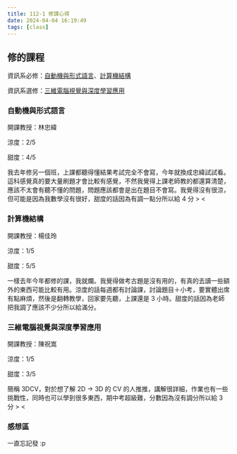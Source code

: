```yaml
---
title: 112-1 修課心得
date: 2024-04-04 16:19:49
tags: [class]
---
```


## 修的課程

資訊系必修：[自動機與形式語言](#自動機與形式語言)、[計算機結構](#計算機結構)

資訊系選修：[三維電腦視覺與深度學習應用](#三維電腦視覺與深度學習應用)

### 自動機與形式語言

開課教授：林忠緯

涼度：2/5

甜度：4/5

我去年修另一個班，上課都聽得懂結果考試完全不會寫，今年就換成忠緯試試看。這科感覺真的要大量刷題才會比較有感覺，不然我覺得上課老師教的都還算清楚，應該不太會有聽不懂的問題，問題應該都會是出在題目不會寫。我覺得沒有很涼，但可能是因為我數學沒有很好，甜度的話因為有調一點分所以給 4 分 > <

### 計算機結構

開課教授：楊佳玲

涼度：1/5

甜度：5/5

一樣去年今年都修的課，我就爛。我覺得做考古題是沒有用的，有真的去讀一些額外的東西可能比較有用。涼度的話每週都有討論課，討論題目＋小考，要實體出席有點麻煩，然後是翻轉教學，回家要先聽，上課還是 3 小時。甜度的話因為老師把我調了應該不少分所以給滿分。

### 三維電腦視覺與深度學習應用

開課教授：陳祝嵩

涼度：1/5

甜度：3/5

簡稱 3DCV，對於想了解 2D -> 3D 的 CV 的人推推，講解很詳細，作業也有一些挑戰性，同時也可以學到很多東西，期中考超級難，分數因為沒有調分所以給 3 分 > <

### 感想區

一直忘記發 :p
